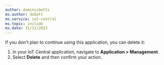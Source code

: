 ```yaml
---
author: dominicbetts
ms.author: dobett
ms.service: iot-central
ms.topic: include
ms.date: 11/11/2022
---
```


If you don't plan to continue using this application, you can delete it:

1. In your IoT Central application, navigate to **Application > Management**.
1. Select **Delete** and then confirm your action.

